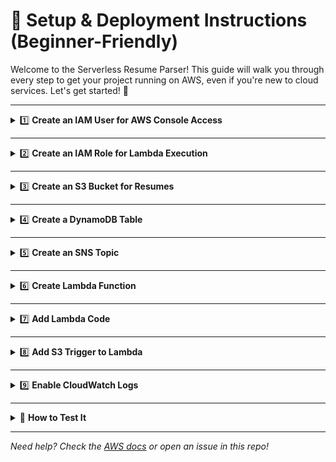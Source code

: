 # 🚀 Setup & Deployment Instructions (Beginner-Friendly)

Welcome to the Serverless Resume Parser! This guide will walk you through every step to get your project running on AWS, even if you're new to cloud services. Let's get started! 🎉

---

<details>
<summary>1️⃣ <strong>Create an IAM User for AWS Console Access</strong></summary>

- [ ] Go to [IAM Console](https://console.aws.amazon.com/iam/)
- [ ] Click **Users** → **Add user**
- [ ] Name: `ResumeParserUser`
- [ ] Access type: Check **Programmatic access** and **AWS Management Console access**
- [ ] Set a password
- [ ] Permissions: Attach these AWS managed policies:
  - [ ] `AmazonS3FullAccess`
  - [ ] `AmazonDynamoDBFullAccess`
  - [ ] `AmazonTextractFullAccess`
  - [ ] `AWSLambda_FullAccess`
  - [ ] `CloudWatchFullAccess`
  - [ ] `AmazonSNSFullAccess`
- [ ] Add Inline Policy for `iam:PassRole`:
  - Name: `PassLambdaRolePolicy`
  - Policy JSON:
```json
{
  "Version": "2012-10-17",
  "Statement": [
    {
      "Effect": "Allow",
      "Action": "iam:PassRole",
      "Resource": "arn:aws:iam::<your-account-id>:role/ResumeLambdaExecutionRole"
    }
  ]
}
```

> 💡 **Tip:** This user will be your main admin for deploying and managing the resume parser project.

</details>

---

<details>
<summary>2️⃣ <strong>Create an IAM Role for Lambda Execution</strong></summary>

- [ ] Go to **IAM → Roles → Create Role**
- [ ] Use Case: **AWS Service → Lambda**
- [ ] Name: `ResumeLambdaExecutionRole`
- [ ] Attach policies:
  - [ ] `AmazonS3ReadOnlyAccess`
  - [ ] `AmazonTextractFullAccess`
  - [ ] `AmazonDynamoDBFullAccess`
  - [ ] `CloudWatchLogsFullAccess`
  - [ ] `AmazonSNSFullAccess`
- [ ] Click **Create Role**

> 🛡️ **Note:** This role lets Lambda access all the AWS services it needs to process resumes.

</details>

---

<details>
<summary>3️⃣ <strong>Create an S3 Bucket for Resumes</strong></summary>

- [ ] Go to **S3 → Create bucket**
- [ ] Bucket name: `resume-parser-uploads-demo`
- [ ] Region: Same as Lambda (e.g., `us-east-1`)
- [ ] (Optional) Disable Block Public Access only if necessary
- [ ] Click **Create bucket**

> 📦 **Pro Tip:** Use a unique bucket name to avoid conflicts with existing buckets in AWS.

</details>

---

<details>
<summary>4️⃣ <strong>Create a DynamoDB Table</strong></summary>

- [ ] Go to **DynamoDB → Create Table**
- [ ] Table name: `ParsedResumes`
- [ ] Partition key: `ResumeID` (String)
- [ ] Leave other options as default
- [ ] Click **Create Table**

> 🗃️ **Note:** Double-check the table name and partition key—they must match what's in your Lambda code!

</details>

---

<details>
<summary>5️⃣ <strong>Create an SNS Topic</strong></summary>

- [ ] Go to **SNS → Create Topic**
- [ ] Type: **Standard**
- [ ] Name: `ResumeUploadAlerts`
- [ ] Click **Create Topic**
- [ ] Copy the Topic ARN for Lambda use
- [ ] Add email subscription to the topic and confirm it in your email

> 📢 **Tip:** SNS will notify you by email every time a resume is processed!

</details>

---

<details>
<summary>6️⃣ <strong>Create Lambda Function</strong></summary>

- [ ] Go to **Lambda → Create Function**
- [ ] Name: `ResumeParserFunction`
- [ ] Runtime: **Python 3.12**
- [ ] Execution Role: **Use existing role** → Select `ResumeLambdaExecutionRole`
- [ ] Click **Create Function**

> ⚙️ **Tip:** Make sure to select Python 3.12 for compatibility with the provided code.

</details>

---

<details>
<summary>7️⃣ <strong>Add Lambda Code</strong></summary>

- [ ] Replace the default code with your updated resume parsing script (from this repo)
- [ ] Update these lines in your code:
  - `TABLE_NAME = "ParsedResumes"`
  - `TOPIC_ARN = "arn:aws:sns:us-east-1:<your-account-id>:ResumeUploadAlerts"`
- [ ] Click **Deploy**

> 🧠 **Note:** This is where the magic happens! Your Lambda will now parse resumes and store the results.

</details>

---

<details>
<summary>8️⃣ <strong>Add S3 Trigger to Lambda</strong></summary>

- [ ] In your Lambda, go to **Add trigger**
- [ ] Select **S3**
- [ ] Bucket: `resume-parser-uploads-demo`
- [ ] Event type: **PUT**
- [ ] Click **Add**

> 🔁 **Tip:** This connects your S3 bucket to Lambda so uploads trigger processing automatically.

</details>

---

<details>
<summary>9️⃣ <strong>Enable CloudWatch Logs</strong></summary>

- [ ] By default, Lambda logs to CloudWatch.
- [ ] To view logs:
  - Go to **CloudWatch → Logs**
  - Click on the log group: `/aws/lambda/ResumeParserFunction`
  - Inspect recent invocations and debug errors

> 🔍 **Tip:** CloudWatch logs are your best friend for debugging and monitoring!

</details>

---

<details>
<summary>🧪 <strong>How to Test It</strong></summary>

- [ ] Upload a PDF resume to the S3 bucket
- [ ] It will trigger Lambda
- [ ] Text is extracted using Textract
- [ ] Structured data saved in DynamoDB
- [ ] Notification sent via SNS
- [ ] Logs appear in CloudWatch

🎉 **That's it! Your serverless resume parser is live and ready to use.**

</details>

---

*Need help? Check the [AWS docs](https://docs.aws.amazon.com/) or open an issue in this repo!* 